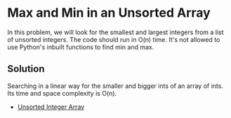 # Max and Min in an Unsorted Array
In this problem, we will look for the smallest and largest integers from a list of unsorted integers. 
The code should run in O(n) time. It's not allowed to use Python's inbuilt functions to find min and max.


## Solution

Searching in a linear way for the smaller and bigger ints of an array of ints. Its time and space complexity is O(n).

- [Unsorted Integer Array](#Problem_6_Unsorted_Integer_Array/Problem_6_Unsorted_Integer_Array.py)
